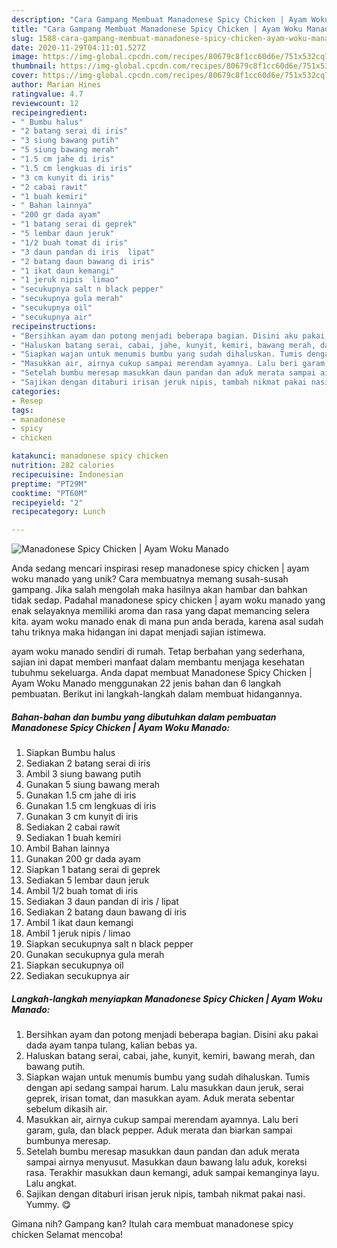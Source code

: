 ```yaml
---
description: "Cara Gampang Membuat Manadonese Spicy Chicken | Ayam Woku Manado Anti Gagal"
title: "Cara Gampang Membuat Manadonese Spicy Chicken | Ayam Woku Manado Anti Gagal"
slug: 1588-cara-gampang-membuat-manadonese-spicy-chicken-ayam-woku-manado-anti-gagal
date: 2020-11-29T04:11:01.527Z
image: https://img-global.cpcdn.com/recipes/80679c8f1cc60d6e/751x532cq70/manadonese-spicy-chicken-ayam-woku-manado-foto-resep-utama.jpg
thumbnail: https://img-global.cpcdn.com/recipes/80679c8f1cc60d6e/751x532cq70/manadonese-spicy-chicken-ayam-woku-manado-foto-resep-utama.jpg
cover: https://img-global.cpcdn.com/recipes/80679c8f1cc60d6e/751x532cq70/manadonese-spicy-chicken-ayam-woku-manado-foto-resep-utama.jpg
author: Marian Hines
ratingvalue: 4.7
reviewcount: 12
recipeingredient:
- " Bumbu halus"
- "2 batang serai di iris"
- "3 siung bawang putih"
- "5 siung bawang merah"
- "1.5 cm jahe di iris"
- "1.5 cm lengkuas di iris"
- "3 cm kunyit di iris"
- "2 cabai rawit"
- "1 buah kemiri"
- " Bahan lainnya"
- "200 gr dada ayam"
- "1 batang serai di geprek"
- "5 lembar daun jeruk"
- "1/2 buah tomat di iris"
- "3 daun pandan di iris  lipat"
- "2 batang daun bawang di iris"
- "1 ikat daun kemangi"
- "1 jeruk nipis  limao"
- "secukupnya salt n black pepper"
- "secukupnya gula merah"
- "secukupnya oil"
- "secukupnya air"
recipeinstructions:
- "Bersihkan ayam dan potong menjadi beberapa bagian. Disini aku pakai dada ayam tanpa tulang, kalian bebas ya."
- "Haluskan batang serai, cabai, jahe, kunyit, kemiri, bawang merah, dan bawang putih."
- "Siapkan wajan untuk menumis bumbu yang sudah dihaluskan. Tumis dengan api sedang sampai harum. Lalu masukkan daun jeruk, serai geprek, irisan tomat, dan masukkan ayam. Aduk merata sebentar sebelum dikasih air."
- "Masukkan air, airnya cukup sampai merendam ayamnya. Lalu beri garam, gula, dan black pepper. Aduk merata dan biarkan sampai bumbunya meresap."
- "Setelah bumbu meresap masukkan daun pandan dan aduk merata sampai airnya menyusut. Masukkan daun bawang lalu aduk, koreksi rasa. Terakhir masukkan daun kemangi, aduk sampai kemanginya layu. Lalu angkat."
- "Sajikan dengan ditaburi irisan jeruk nipis, tambah nikmat pakai nasi. Yummy. 😋"
categories:
- Resep
tags:
- manadonese
- spicy
- chicken

katakunci: manadonese spicy chicken 
nutrition: 282 calories
recipecuisine: Indonesian
preptime: "PT29M"
cooktime: "PT60M"
recipeyield: "2"
recipecategory: Lunch

---
```



![Manadonese Spicy Chicken | Ayam Woku Manado](https://img-global.cpcdn.com/recipes/80679c8f1cc60d6e/751x532cq70/manadonese-spicy-chicken-ayam-woku-manado-foto-resep-utama.jpg)

Anda sedang mencari inspirasi resep manadonese spicy chicken | ayam woku manado yang unik? Cara membuatnya memang susah-susah gampang. Jika salah mengolah maka hasilnya akan hambar dan bahkan tidak sedap. Padahal manadonese spicy chicken | ayam woku manado yang enak selayaknya memiliki aroma dan rasa yang dapat memancing selera kita.
 ayam woku manado enak di mana pun anda berada, karena asal sudah tahu triknya maka hidangan ini dapat menjadi sajian istimewa.




 ayam woku manado sendiri di rumah. Tetap berbahan yang sederhana, sajian ini dapat memberi manfaat dalam membantu menjaga kesehatan tubuhmu sekeluarga. Anda dapat membuat Manadonese Spicy Chicken | Ayam Woku Manado menggunakan 22 jenis bahan dan 6 langkah pembuatan. Berikut ini langkah-langkah dalam membuat hidangannya.

<!--inarticleads1-->

##### Bahan-bahan dan bumbu yang dibutuhkan dalam pembuatan Manadonese Spicy Chicken | Ayam Woku Manado:

1. Siapkan  Bumbu halus
1. Sediakan 2 batang serai di iris
1. Ambil 3 siung bawang putih
1. Gunakan 5 siung bawang merah
1. Gunakan 1.5 cm jahe di iris
1. Gunakan 1.5 cm lengkuas di iris
1. Gunakan 3 cm kunyit di iris
1. Sediakan 2 cabai rawit
1. Sediakan 1 buah kemiri
1. Ambil  Bahan lainnya
1. Gunakan 200 gr dada ayam
1. Siapkan 1 batang serai di geprek
1. Sediakan 5 lembar daun jeruk
1. Ambil 1/2 buah tomat di iris
1. Sediakan 3 daun pandan di iris / lipat
1. Sediakan 2 batang daun bawang di iris
1. Ambil 1 ikat daun kemangi
1. Ambil 1 jeruk nipis / limao
1. Siapkan secukupnya salt n black pepper
1. Gunakan secukupnya gula merah
1. Siapkan secukupnya oil
1. Sediakan secukupnya air




<!--inarticleads2-->

##### Langkah-langkah menyiapkan Manadonese Spicy Chicken | Ayam Woku Manado:

1. Bersihkan ayam dan potong menjadi beberapa bagian. Disini aku pakai dada ayam tanpa tulang, kalian bebas ya.
1. Haluskan batang serai, cabai, jahe, kunyit, kemiri, bawang merah, dan bawang putih.
1. Siapkan wajan untuk menumis bumbu yang sudah dihaluskan. Tumis dengan api sedang sampai harum. Lalu masukkan daun jeruk, serai geprek, irisan tomat, dan masukkan ayam. Aduk merata sebentar sebelum dikasih air.
1. Masukkan air, airnya cukup sampai merendam ayamnya. Lalu beri garam, gula, dan black pepper. Aduk merata dan biarkan sampai bumbunya meresap.
1. Setelah bumbu meresap masukkan daun pandan dan aduk merata sampai airnya menyusut. Masukkan daun bawang lalu aduk, koreksi rasa. Terakhir masukkan daun kemangi, aduk sampai kemanginya layu. Lalu angkat.
1. Sajikan dengan ditaburi irisan jeruk nipis, tambah nikmat pakai nasi. Yummy. 😋




Gimana nih? Gampang kan? Itulah cara membuat manadonese spicy chicken  Selamat mencoba!
